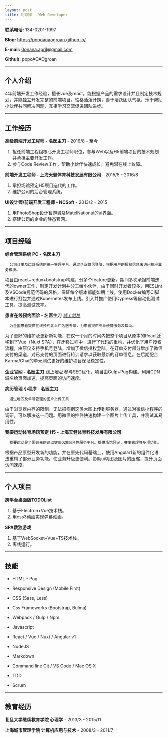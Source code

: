 ```yaml
---
layout: post
title: 刘琼娜 - Web Developer
---
```


 

**联系电话:** 134-0201-1997

 

**Blog:** https://popoaoaogroan.github.io/

 

**E-mail:** 0onana.april@gmail.com

 

**Github:** popoAOAOgroan

 



---

## 个人介绍

4年前端开发工作经验，擅长vue及react。能根据产品的需求设计并且制定技术规划，并能独立开发完整的前端项目。性格活泼开朗，善于活跃团队气氛，乐于帮助小伙伴共同解决问题，互相学习交流促进团队进步。

 ---

## 工作经历

 

**高级前端开发工程师 - 名医主刀** - 2016/8 - 至今



1. 担任前端工程组核心开发工程师职位，参与Web以及H5前端项目的技术规划并承担主要开发工作。
2. 参与Code Review工作，帮助小伙伴快速成长，避免潜在线上故障。

 

**前端开发工程师 - 上海天健体育科技发展有限公司** - 2015/5 -  2016/8



1. 承担场馆预定H5项目迭代的工作。
2. 维护公司的后台管理系统。



**UI设计师/前端开发工程师 - NCSoft** - 2013/2 -  2015



1. 用PhotoShop设计智游城及MatelNationui的ui界面。
2. 搭建公司的企业的静态官网。



---

## 项目经验


**综合管理系统 PC - 名医主刀**
```
  公司订单及运营系统的统一管理平台，通过企业微信登陆，根据用户的授权信息来访问相应业务模块。
```
项目由react+redux+bootstrap构建，分多个feature更新。期间多次承担前端迭代的owner工作，制定开发计划并分工给小伙伴，由于同时开发者较多，用ESLint及VSCode规范代码的风格，保证每个版本都能如期上线。使用Docker编写CI脚本进行打包并通过Kubernetes发布上线。引入并推广使用Cypress等自动化测试工具，提高测试效率。


**患者在线预约面诊 - 名医主刀** [_线上地址_](https://m.mingyizhudao.com)
```
  为全国患者提供在线预约北上广名医专家，为患者提供专业便捷服务及帮助。
```
为了更好的维护及更新新功能，在仅一个月的时间内把整个项目从原本的React迁移到了Vue（Nuxt SPA），在迁移过程中，进行了代码的重构，并优化了用户授权流程，由原仅支持手机号登陆，增加了微信授权登陆。在订单支付部分增加了微信支付的渠道，对已支付的页面进行轮训请求以获取最新的订单信息。在后期配合Karma/Chai的单元测试更好的维护项目保证稳定性。


**企业官网 - 名医主刀** [_线上地址_](https://www.mingyizhudao.com/)
参与SEO优化，项目由Gulp+Pug构建。利用CDN域名给页面加速，提高页面的访问速度。


**病历管理 小程序 - 名医主刀**
```
  通过地区及单号管理的图片上传工具
```
由于浏览器内存的限制，无法把病例这类大图上传到服务器，通过对微信小程序的调研，可以解决这一问题。用微信的控件快速构建一个图片上传工具，并测试其易用性。


**我要运动体育场馆预定 H5 - 上海天健体育科技发展有限公司**
```
  我要运动是全国领先的运动健康O2O综合性服务平台。提供场馆预定，赛事管理等多项功能。
```
根据产品原型开发新的功能，并在原先代码基础上，使用Angular1新的组件化语法重构了部分业务功能。使业务升级更便利。协助ui切图及图片的压缩，提升页面访问速度。

---

## 个人项目


**跨平台桌面版TODOList**
  1. 基于Electron+Vue技术栈。
  2. 用css3动画实现弹幕动画。

**SPA数独游戏**
  1. 基于WebSocket+Vue+TS技术栈。
  2. 离线运行。

---

## 技能

 

* HTML - Pug

* Responsive Design (Mobile First)

* CSS (Sass, Less)

* Css Frameworks (Bootstrap, Bulma)

* Webpack / Gulp / Npm

* Javascript

* React / Vue / Nuxt / Angular v1

* NodeJS

* Markdown

* Command line Git / VS Code / Mac OS X

* TDD

* Scrum


---

## 教育经历

 

**复旦大学继续教育学院 心理学**  - 2013/3 - 2015/11

 

**上海城市管理学院 计算机应用与技术** - 2008/3 - 2011/7

 